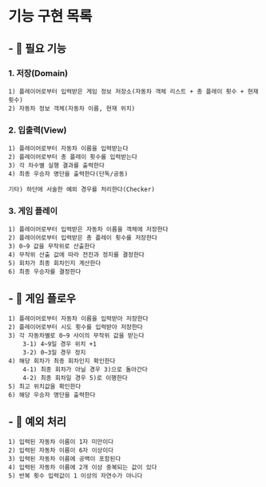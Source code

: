 # **기능 구현 목록**

## - 💪 필요 기능
    

### 1. 저장(Domain)

    1) 플레이어로부터 입력받은 게임 정보 저장소(자동차 객체 리스트 + 총 플레이 횟수 + 현재 횟수)
    2) 자동차 정보 객체(자동차 이름, 현재 위치)

### 2. 입출력(View)     
    1) 플레이어로부터 자동차 이름을 입력받는다
    2) 플레이어로부터 총 플레이 횟수를 입력받는다
    3) 각 차수별 실행 결과를 출력한다
    4) 최종 우승자 명단을 출력한다(단독/공동)

    기타) 하단에 서술한 예외 경우를 처리한다(Checker)

### 3. 게임 플레이

    1) 플레이어로부터 입력받은 자동차 이름을 객체에 저장한다
    2) 플레이어로부터 입력받은 총 플레이 횟수를 저장한다
    3) 0~9 값을 무작위로 산출한다
    4) 무작위 산출 값에 따라 전진과 정지를 결정한다
    5) 회차가 최종 회차인지 계산한다
    6) 최종 우승자를 결정한다

    

## - 🌊 게임 플로우
    1) 플레이어로부터 자동차 이름을 입력받아 저장한다
    2) 플레이어로부터 시도 횟수를 입력받아 저장한다
    3) 각 자동차별로 0~9 사이의 무작위 값을 받는다
        3-1) 4~9일 경우 위치 +1
        3-2) 0~3일 경우 정지
    4) 해당 회차가 최종 회차인지 확인한다
        4-1) 최종 회차가 아닐 경우 3)으로 돌아간다
        4-2) 최종 회차일 경우 5)로 이행한다
    5) 최고 위치값을 확인한다
    6) 해당 우승자 명단을 출력한다

## - 🚫 예외 처리 
    1) 입력된 자동차 이름이 1자 미만이다
    2) 입력된 자동차 이름이 6자 이상이다
    3) 입력된 자동차 이름에 공백이 포함된다
    4) 입력된 자동차 이름에 2개 이상 중복되는 값이 있다
    5) 반복 횟수 입력값이 1 이상의 자연수가 아니다

    
